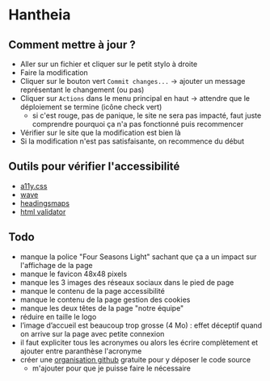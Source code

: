 # Hantheia

## Comment mettre à jour ?

- Aller sur un fichier et cliquer sur le petit stylo à droite
- Faire la modification
- Cliquer sur le bouton vert `Commit changes...` -> ajouter un message représentant le changement (ou pas)
- Cliquer sur `Actions` dans le menu principal en haut -> attendre que le déploiement se termine (icône check vert)
  - si c'est rouge, pas de panique, le site ne sera pas impacté, faut juste comprendre pourquoi ça n'a pas fonctionné puis recommencer
- Vérifier sur le site que la modification est bien là
- Si la modification n'est pas satisfaisante, on recommence du début

## Outils pour vérifier l'accessibilité

- [a11y.css](https://ffoodd.github.io/a11y.css/)
- [wave](https://wave.webaim.org/extension/)
- [headingsmaps](https://addons.mozilla.org/fr/firefox/addon/headingsmap/)
- [html validator](https://validator.w3.org/nu/#textarea)

## Todo

- manque la police "Four Seasons Light" sachant que ça a un impact sur l'affichage de la page
- manque le favicon 48x48 pixels
- manque les 3 images des réseaux sociaux dans le pied de page
- manque le contenu de la page accessibilité
- manque le contenu de la page gestion des cookies
- manque les deux têtes de la page "notre équipe"
- réduire en taille le logo
- l’image d’accueil est beaucoup trop grosse (4 Mo) : effet déceptif quand on arrive sur la page avec petite connexion
- il faut expliciter tous les acronymes ou alors les écrire complètement et ajouter entre paranthèse l'acronyme
- créer une [organisation github](https://github.com/organizations/plan) gratuite pour y déposer le code source
  - m'ajouter pour que je puisse faire le nécessaire
